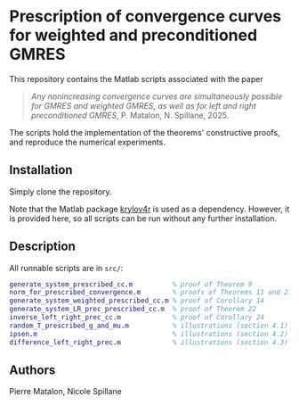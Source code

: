 # Prescription of convergence curves for weighted and preconditioned GMRES

This repository contains the Matlab scripts associated with the paper 

> *Any nonincreasing convergence curves are simultaneously possible for GMRES and weighted GMRES, as well as for left and right preconditioned GMRES*, P. Matalon, N. Spillane, 2025.

The scripts hold the implementation of the theorems' constructive proofs, and reproduce the numerical experiments. 

## Installation

Simply clone the repository.

Note that the Matlab package [krylov4r](https://github.com/hpc-maths/krylov4r) is used as a dependency. However, it is provided here, so all scripts can be run without any further installation.

## Description

All runnable scripts are in `src/`:
```matlab
generate_system_prescribed_cc.m          % proof of Theorem 9
norm_for_prescribed_convergence.m        % proofs of Theorems 11 and 21
generate_system_weighted_prescribed_cc.m % proof of Corollary 14
generate_system_LR_prec_prescribed_cc.m  % proof of Theorem 22
inverse_left_right_prec_cc.m             % proof of Corollary 24
random_T_prescribed_g_and_mu.m           % illustrations (section 4.1)
ipsen.m                                  % illustrations (section 4.2)
difference_left_right_prec.m             % illustrations (section 4.3)
```

## Authors
Pierre Matalon, Nicole Spillane
